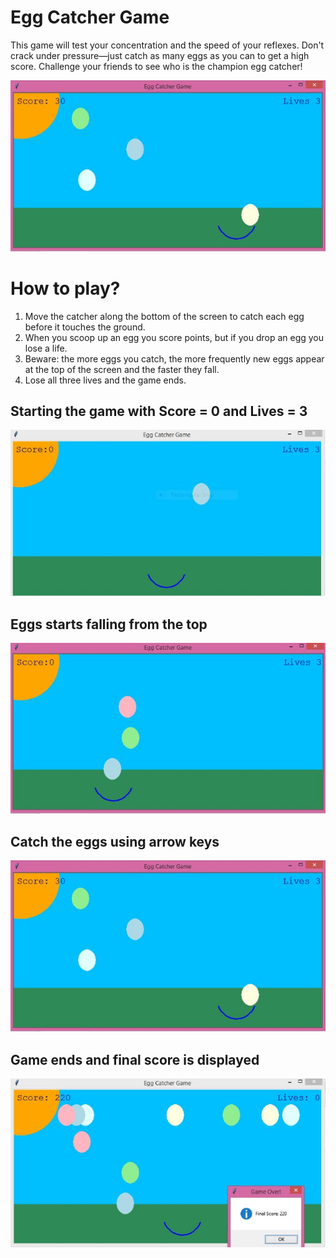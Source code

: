 # Egg Catcher Game


This game will test your concentration and the speed of your reflexes. Don't crack under pressure—just catch as many eggs as you can to get a high score. Challenge your friends to see who is the champion egg catcher!


![](images/catch%20eggs.JPG)


# How to play?
1. Move the catcher along the bottom of the screen to catch each egg before it touches the ground.
2.  When you scoop up an egg you score points, but if you drop an egg you lose a life.
3.   Beware: the more eggs you catch, the more frequently new eggs appear at the top of the screen and the faster they fall. 
4.   Lose all three lives and the game ends. 

## Starting the game with Score = 0 and Lives = 3

![](images/start.JPG)

## Eggs starts falling from the top 

![](images/egg%20falling.JPG)

## Catch the eggs using arrow keys

![](images/catch%20eggs.JPG)

## Game ends and final score is displayed 

![](images/game%20ends.JPG)
